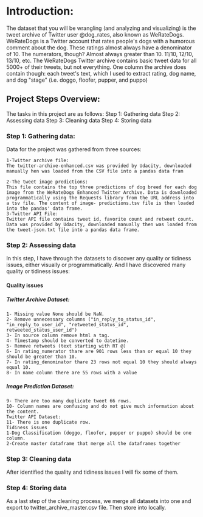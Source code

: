 # Introduction:
The dataset that you will be wrangling (and analyzing and visualizing) is the tweet archive of Twitter user @dog_rates, also known as WeRateDogs. WeRateDogs is a Twitter account that rates people's dogs with a humorous comment about the dog. These ratings almost always have a denominator of 10. The numerators, though? Almost always greater than 10. 11/10, 12/10, 13/10, etc. 
The WeRateDogs Twitter archive contains basic tweet data for all 5000+ of their tweets, but not everything. One column the archive does contain though: each tweet's text, which I used to extract rating, dog name, and dog "stage" (i.e. doggo, floofer, pupper, and puppo) 

## Project Steps Overview:
  The tasks in this project are as follows:
  Step 1: Gathering data
  Step 2: Assessing data
  Step 3: Cleaning data
  Step 4: Storing data

### Step 1: Gathering data:
  Data for the project was gathered from three sources:  
  
    1-Twitter archive file:  
    The twitter-archive-enhanced.csv was provided by Udacity, downloaded manually hen was loaded from the CSV file into a pandas data fram
    
    2-The tweet image predictions:
    This file contains the top three predictions of dog breed for each dog image from the WeRateDogs Enhanced Twitter Archive. Data is downloaded programmatically using the Requests library from the URL address into a tsv file. The content of image- predictions.tsv file is then loaded into the pandas' data frame.
    3-Twitter API File:
    Twitter API file contains tweet id, favorite count and retweet count. Data was provided by Udacity, downloaded manually then was loaded from the tweet-json.txt file into a pandas data frame.

### Step 2: Assessing data
  In this step, I have through the datasets to discover any quality or tidiness issues, either visually or programmatically. And I have discovered many quality or tidiness issues: 
  #### Quality issues
  ##### Twitter Archive Dataset:
    1- Missing value None should be NaN.
    2- Remove unnecessary columns ("in_reply_to_status_id", "in_reply_to_user_id", "retweeted_status_id", retweeted_status_user_id")
    3- In source column remove html a tag.
    4- Timestamp should be converted to datetime.
    5- Remove retweets (text starting with RT @) 
    6- In rating_numerator thare are 901 rows less than or equal 10 they should be greater than 10.
    7- In rating_denominator thare 23 rows not equal 10 they should always equal 10.
    8- In name column there are 55 rows with a value


  ##### Image Prediction Dataset:
    9- There are too many duplicate tweet 66 rows.
    10- Column names are confusing and do not give much information about the content.
    Twitter API Dataset:
    11- There is one duplicate row.
    Tidiness issues
    1-Dog Classification (doggo, floofer, pupper or puppo) should be one column.
    2-Create master dataframe that merge all the dataframes together

### Step 3: Cleaning data
  After identified the quality and tidiness issues I will fix some of them.

### Step 4: Storing data
  As a last step of the cleaning process, we merge all datasets into one and export to twitter_archive_master.csv file. Then store into locally.
